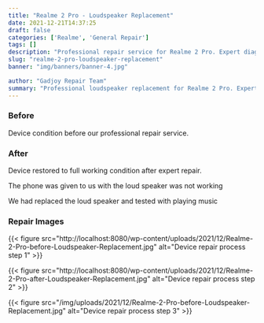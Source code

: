 ```yaml
---
title: "Realme 2 Pro - Loudspeaker Replacement"
date: 2021-12-21T14:37:25
draft: false
categories: ['Realme', 'General Repair']
tags: []
description: "Professional repair service for Realme 2 Pro. Expert diagnosis and quality repairs in Bangalore."
slug: "realme-2-pro-loudspeaker-replacement"
banner: "img/banners/banner-4.jpg"

author: "Gadjoy Repair Team"
summary: "Professional loudspeaker replacement for Realme 2 Pro. Expert technicians, quality parts, warranty included."
---
```


### Before

Device condition before our professional repair service.

### After

Device restored to full working condition after expert repair.

The phone was given to us with the loud speaker was not working

We had replaced the loud speaker and tested with playing music

### Repair Images

{{< figure src="http://localhost:8080/wp-content/uploads/2021/12/Realme-2-Pro-before-Loudspeaker-Replacement.jpg" alt="Device repair process step 1" >}}

{{< figure src="http://localhost:8080/wp-content/uploads/2021/12/Realme-2-Pro-after-Loudspeaker-Replacement.jpg" alt="Device repair process step 2" >}}

{{< figure src="/img/uploads/2021/12/Realme-2-Pro-before-Loudspeaker-Replacement.jpg" alt="Device repair process step 3" >}}

